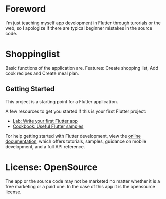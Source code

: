 # Foreword

I'm just teaching myself app development in Flutter through turorials or the web, so I apologize if there are typical beginner mistakes in the source code. 

# Shoppinglist

Basic functions of the application are. 
Features:
Create shopping list,
Add cook recipes and
Create meal plan.


## Getting Started

This project is a starting point for a Flutter application.

A few resources to get you started if this is your first Flutter project:

- [Lab: Write your first Flutter app](https://docs.flutter.dev/get-started/codelab)
- [Cookbook: Useful Flutter samples](https://docs.flutter.dev/cookbook)

For help getting started with Flutter development, view the
[online documentation](https://docs.flutter.dev/), which offers tutorials,
samples, guidance on mobile development, and a full API reference.

# License: OpenSource
The app or the source code may not be marketed no matter whether it is a free marketing or a paid one. 
In the case of this app it is the opensource license.

